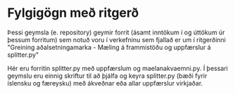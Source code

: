 # Fylgigögn með ritgerð
Þessi geymsla (e. repository) geymir forrit (ásamt inntökum í og úttökum úr þessum forritum) sem notuð voru í verkefninu sem fjallað er um í ritgerðinni "Greining aðalsetningamarka - Mæling á frammistöðu og uppfærslur á splitter.py"

Hér eru forritin splitter.py með uppfærslum og maelanakvaemni.py. Í þessari geymslu eru einnig skriftur til að þjálfa og keyra splitter.py (bæði fyrir íslensku og færeysku) með ákveðnar eða allar uppfærslur virkjaðar. 
